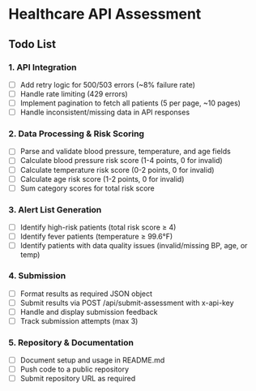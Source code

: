 
# Healthcare API Assessment

## Todo List

### 1. API Integration

- [ ] Add retry logic for 500/503 errors (~8% failure rate)
- [ ] Handle rate limiting (429 errors)
- [ ] Implement pagination to fetch all patients (5 per page, ~10 pages)
- [ ] Handle inconsistent/missing data in API responses

### 2. Data Processing & Risk Scoring

- [ ] Parse and validate blood pressure, temperature, and age fields
- [ ] Calculate blood pressure risk score (1-4 points, 0 for invalid)
- [ ] Calculate temperature risk score (0-2 points, 0 for invalid)
- [ ] Calculate age risk score (1-2 points, 0 for invalid)
- [ ] Sum category scores for total risk score

### 3. Alert List Generation

- [ ] Identify high-risk patients (total risk score ≥ 4)
- [ ] Identify fever patients (temperature ≥ 99.6°F)
- [ ] Identify patients with data quality issues (invalid/missing BP, age, or temp)

### 4. Submission

- [ ] Format results as required JSON object
- [ ] Submit results via POST /api/submit-assessment with x-api-key
- [ ] Handle and display submission feedback
- [ ] Track submission attempts (max 3)

### 5. Repository & Documentation

- [ ] Document setup and usage in README.md
- [ ] Push code to a public repository
- [ ] Submit repository URL as required
